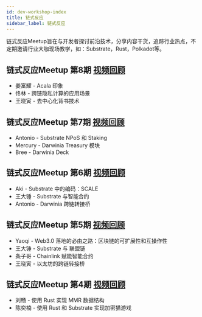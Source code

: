 ```yaml
---
id: dev-workshop-index
title: 链式反应
sidebar_label: 链式反应
---
```


链式反应Meetup旨在与开发者探讨前沿技术，分享内容干货，追踪行业热点，不定期邀请行业大咖现场教学，如：Substrate，Rust，Polkadot等。

## 链式反应Meetup 第8期 [视频回顾](https://www.bilibili.com/video/BV11g4y1z79z/)
- 姜富耀 - Acala 印象
- 佟林 - 跨链隐私计算的应用场景
- 王晓寅 - 去中心化背书技术

## 链式反应Meetup 第7期 [视频回顾](https://www.bilibili.com/video/BV1k7411y7Bf/)
- Antonio - Substrate NPoS 和 Staking
- Mercury - Darwinia Treasury 模块
- Bree - Darwinia Deck

## 链式反应Meetup 第6期 [视频回顾](https://www.bilibili.com/video/BV1nE411u7oA/)
- Aki - Substrate 中的编码：SCALE
- 王大锤 - Substrate 与智能合约
- Antonio - Darwinia 跨链转接桥

## 链式反应Meetup 第5期 [视频回顾](https://www.yizhibo.com/l/Q2xiK2cfo-mkwO4U.html)
- Yaoqi - Web3.0 落地的必由之路：区块链的可扩展性和互操作性
- 王大锤 - Substrate 与 联盟链 
- 条子哥 - Chainlink 赋能智能合约
- 王晓寅 - 以太坊的跨链转接桥

## 链式反应Meetup 第4期 [视频回顾](https://www.yizhibo.com/l/Ms6TQKJERiNuT2oZ.html)
- 刘畅 - 使用 Rust 实现 MMR 数据结构
- 陈奕楠 - 使用 Rust 和 Substrate 实现加密猫游戏